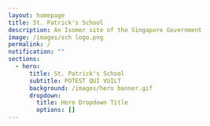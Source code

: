 ```yaml
---
layout: homepage
title: St. Patrick's School
description: An Isomer site of the Singapore Government
image: /images/sch logo.png
permalink: /
notification: ""
sections:
  - hero:
      title: St. Patrick's School
      subtitle: POTEST QUI VUILT
      background: /images/hero banner.gif
      dropdown:
        title: Hero Dropdown Title
        options: []
---
```

